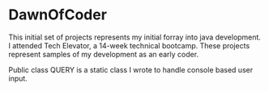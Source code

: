 # DawnOfCoder

This initial set of projects represents my initial forray into java development. I attended Tech Elevator, a 14-week technical bootcamp.
These projects represent samples of my development as an early coder. 


Public class QUERY is a static class I wrote to handle console based user input. 



